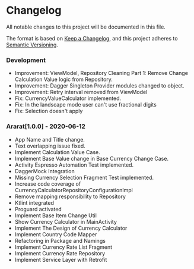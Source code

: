 # Changelog
All notable changes to this project will be documented in this file.

The format is based on [Keep a Changelog](https://keepachangelog.com/en/1.0.0/),
and this project adheres to [Semantic Versioning](https://semver.org/spec/v2.0.0.html).


### Development
- Improvement: ViewModel, Repository Cleaning Part 1: Remove Change Calculation Value logic from Repository.
- Improvement: Dagger Singleton Provider modules changed to object.
- Improvement: Retry interval removed from ViewModel
- Fix: CurrencyValueCalculator implemented.
- Fix: In the landscape mode user can't use fractional digits
- Fix: Selection doesn't apply

### Ararat[1.0.0] - 2020-06-12
- App Name and Title change.
- Text overlapping issue fixed.
- Implement Calculation Value Case.
- Implement Base Value change in Base Currency Change Case.
- Activity Espresso Automation Test implemented.
- DaggerMock Integration
- Missing Currency Selection Fragment Test implemented.
- Increase code coverage of CurrencyCalculatorRepositoryConfigurationImpl
- Remove mapping responsibility to Repository
- Ktlint integrated
- Proguard activated
- Implement Base Item Change Util
- Show Currency Calculator in MainActivity
- Implement The Design of Currency Calculator
- Implement Country Code Mapper
- Refactoring in Package and Namings
- Implement Currency Rate List Fragment
- Implement Currency Rate Repository
- Implement Service Layer with Retrofit